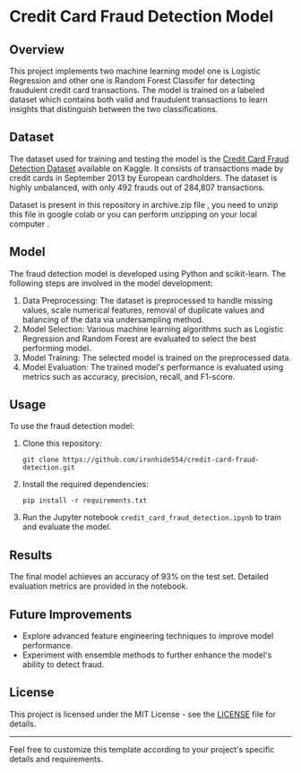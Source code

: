 # Credit Card Fraud Detection Model

## Overview

This project implements two machine learning model one is Logistic Regression and other one is Random Forest Classifer for detecting fraudulent credit card transactions. The model is trained on a labeled dataset which contains both valid and fraudulent transactions to learn insights that distinguish between the two classifications.

## Dataset

The dataset used for training and testing the model is the [Credit Card Fraud Detection Dataset](https://www.kaggle.com/mlg-ulb/creditcardfraud) available on Kaggle. It consists of transactions made by credit cards in September 2013 by European cardholders. The dataset is highly unbalanced, with only 492 frauds out of 284,807 transactions.

Dataset is present in this repository in archive.zip file , you need to unzip this file in google colab or you can perform unzipping on your local computer .

## Model

The fraud detection model is developed using Python and scikit-learn. The following steps are involved in the model development:

1. Data Preprocessing: The dataset is preprocessed to handle missing values, scale numerical features, removal of duplicate values and balancing of the data via undersampling method.
2. Model Selection: Various machine learning algorithms such as Logistic Regression and Random Forest are evaluated to select the best performing model.
3. Model Training: The selected model is trained on the preprocessed data.
4. Model Evaluation: The trained model's performance is evaluated using metrics such as accuracy, precision, recall, and F1-score. 

## Usage

To use the fraud detection model:

1. Clone this repository:
   ```
   git clone https://github.com/ironhide554/credit-card-fraud-detection.git
   ```

2. Install the required dependencies:
   ```
   pip install -r requirements.txt
   ```

3. Run the Jupyter notebook `credit_card_fraud_detection.ipynb` to train and evaluate the model.

## Results

The final model achieves an accuracy of 93%  on the test set. Detailed evaluation metrics are provided in the notebook.

## Future Improvements

- Explore advanced feature engineering techniques to improve model performance.
- Experiment with ensemble methods to further enhance the model's ability to detect fraud.

## License

This project is licensed under the MIT License - see the [LICENSE](LICENSE) file for details.

---

Feel free to customize this template according to your project's specific details and requirements.
